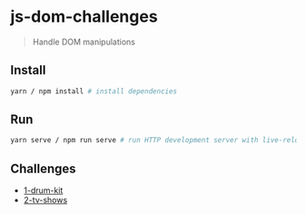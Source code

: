 # js-dom-challenges

> Handle DOM manipulations

## Install

```bash
yarn / npm install # install dependencies
```

## Run

```bash
yarn serve / npm run serve # run HTTP development server with live-reload
```

## Challenges

- [1-drum-kit](src/1-drum-kit/README.md)
- [2-tv-shows](src/2-tv-shows/README.md)
